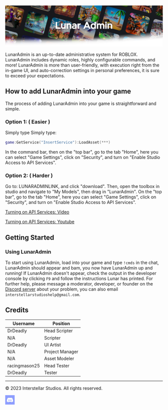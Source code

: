 ![Screenshot](https://raw.githubusercontent.com/InterstellarStudios/LunarAdmin/main/extra/images/LunarAdminFadeBack.png)

LunarAdmin is an up-to-date administrative system for ROBLOX. LunarAdmin includes dynamic roles, highly configurable commands, and more! LunarAdmin is more than user-friendly, with execution right from the in-game UI, and auto-correction settings in personal preferences, it is sure to exceed your expectations.

## How to add LunarAdmin into your game

The process of adding LunarAdmin into your game is straightforward and simple.

### Option 1: ( Easier )
Simply type
Simply type:
```lua 
game:GetService("InsertService"):LoadAsset(***)
```
In the command bar, then on the "top bar", go to the tab "Home", here you can select "Game Settings", click on "Security", and turn on "Enable Studio Access to API Services".

### Option 2: ( Harder )

Go to: LUNARADMINLINK, and click "download". Then, open the toolbox in studio and navigate to "My Models", then drag in "LunarAdmin".
On the "top bar", go to the tab "Home", here you can select "Game Settings", click on "Security", and turn on "Enable Studio Access to API Services".

[Turning on API Services: Video](https://raw.githubusercontent.com/InterstellarStudios/LunarAdmin/main/extra/videos/VideoTutorial.mp4)

[Turning on API Services: Youtube](https://www.youtube.com/watch?v=3q9dORz8yk0)

## Getting Started
### Using LunarAdmin
To start using LunarAdmin, load into your game and type ```!cmds``` in the chat, LunarAdmin should appear and bam, you now have LunarAdmin up and running!
If LunarAdmin doesn't appear, check the output in the developer console by clicking ```F9``` and follow the instructions Lunar has printed. 
For further help, please message a moderator, developer, or founder on the [Discord server](https://discord.gg/6EhZfBWxVF) about your problem, you can also email ```interstellarstudioshelp@gmail.com```.

## Credits
| Username | Position |
| --- | --- |
| DrDeadIy | Head Scripter |
| N/A | Scripter |
| DrDeadIy | UI Artist |
| N/A | Project Manager |
| N/A | Asset Modeler |
| racingmason25 | Head Tester |
| DrDeadIy | Tester | 

---

© 2023 Interstellar Studios. All rights reserved.

<a href="https://discord.gg/6EhZfBWxVF"><img src="https://raw.githubusercontent.com/InterstellarStudios/LunarAdmin/main/extra/images/Discord.jpg" alt="Discord" style="width:30px;height:30px;"></a>
